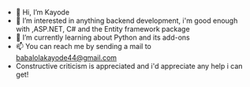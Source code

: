 - 👋 Hi, I’m Kayode
- 👀 I’m interested in anything backend development, i'm good enough with ,ASP.NET, C# and the Entity framework package
- 🌱 I’m currently learning about Python and its add-ons
- 📫 You can reach me by sending a mail to babalolakayode44@gmail.com
- Constructive criticism is appreciated and i'd appreciate any help i can get!

<!---
local-mann/local-mann is a ✨ special ✨ repository because its `README.md` (this file) appears on your GitHub profile.
You can click the Preview link to take a look at your changes.
--->
